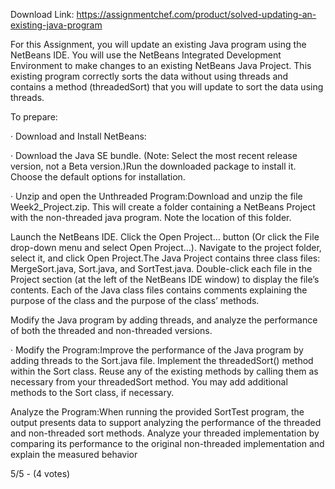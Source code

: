 Download Link: https://assignmentchef.com/product/solved-updating-an-existing-java-program
<br>
<p class="ui header product-top-header" title="Updating an existing Java program Solution">For this Assignment, you will update an existing Java program using the NetBeans IDE. You will use the NetBeans Integrated Development Environment to make changes to an existing NetBeans Java Project. This existing program correctly sorts the data without using threads and contains a method (threadedSort) that you will update to sort the data using threads.

To prepare:

·         Download and Install NetBeans:

·         Download the Java SE bundle. (Note: Select the most recent release version, not a Beta version.)Run the downloaded package to install it. Choose the default options for installation.

·         Unzip and open the Unthreaded Program:Download and unzip the file Week2_Project.zip. This will create a folder containing a NetBeans Project with the non-threaded java program. Note the location of this folder.

Launch the NetBeans IDE. Click the Open Project… button (Or click the File drop-down menu and select Open Project…). Navigate to the project folder, select it, and click Open Project.The Java Project contains three class files: MergeSort.java, Sort.java, and SortTest.java. Double-click each file in the Project section (at the left of the NetBeans IDE window) to display the file’s contents. Each of the Java class files contains comments explaining the purpose of the class and the purpose of the class’ methods.

Modify the Java program by adding threads, and analyze the performance of both the threaded and non-threaded versions.

·         Modify the Program:Improve the performance of the Java program by adding threads to the Sort.java file. Implement the threadedSort() method within the Sort class. Reuse any of the existing methods by calling them as necessary from your threadedSort method. You may add additional methods to the Sort class, if necessary.

Analyze the Program:When running the provided SortTest program, the output presents data to support analyzing the performance of the threaded and non-threaded sort methods. Analyze your threaded implementation by comparing its performance to the original non-threaded implementation and explain the measured behavior

5/5 - (4 votes)